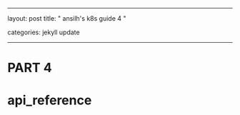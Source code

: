


---

layout: post
title:  " ansilh's k8s guide 4 "

categories: jekyll update

---


# PART 4


# api_reference







